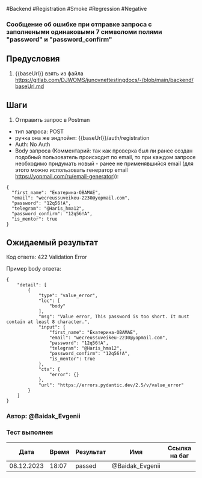 #Backend #Registration #Smoke #Regression #Negative

### Сообщение об ошибке при отправке запроса с заполнеными одинаковыми 7 символоми полями "password" и "password_confirm"

## Предусловия

1. {{baseUrl}} взять из файла https://gitlab.com/DJWOMS/junovnettestingdocs/-/blob/main/backend/baseUrl.md

## Шаги

1. Отправить запрос в Postman
- тип запроса: POST
- ручка она же эндпойнт: {{baseUrl}}/auth/registration
- Auth: No Auth
- Body запроса (Комментарий: так как проверка был ли ранее создан подобный пользователь происходит по email, то при каждом запросе необходимо придумать новый - ранее не применявшийся email (для этого можно использовать генератор email https://yopmail.com/ru/email-generator)): 
```
{
  "first_name": "Екатерина-OBAMAЕ",
  "email": "wecreussuveikeu-2230@yopmail.com",
  "password": "12q56!A",
  "telegram": "@Haris_hma12",
  "password_confirm": "12q56!A",
  "is_mentor": true
}
```

## Ожидаемый результат

Код ответа: 422 Validation Error

Пример body ответа:
```
{
    "detail": [
        {
            "type": "value_error",
            "loc": [
                "body"
            ],
            "msg": "Value error, This password is too short. It must contain at least 8 character.",
            "input": {
                "first_name": "Екатерина-OBAMAЕ",
                "email": "wecreussuveikeu-2230@yopmail.com",
                "password": "12q56!A",
                "telegram": "@Haris_hma12",
                "password_confirm": "12q56!A",
                "is_mentor": true
            },
            "ctx": {
                "error": {}
            },
            "url": "https://errors.pydantic.dev/2.5/v/value_error"
        }
    ]
}
```

### Автор: @Baidak_Evgenii

### Тест выполнен
|     Дата    | Время | Результат   |   Имя  | Cсылка на баг  |
|     ---     |  ---  |    ---      |   ---  |      ---       |
|  08.12.2023 | 18:07 |    passed   | @Baidak_Evgenii |       |